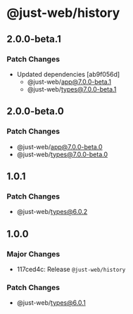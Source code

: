 # @just-web/history

## 2.0.0-beta.1

### Patch Changes

- Updated dependencies [ab9f056d]
  - @just-web/app@7.0.0-beta.1
  - @just-web/types@7.0.0-beta.1

## 2.0.0-beta.0

### Patch Changes

- @just-web/app@7.0.0-beta.0
- @just-web/types@7.0.0-beta.0

## 1.0.1

### Patch Changes

- @just-web/types@6.0.2

## 1.0.0

### Major Changes

- 117ced4c: Release `@just-web/history`

### Patch Changes

- @just-web/types@6.0.1
